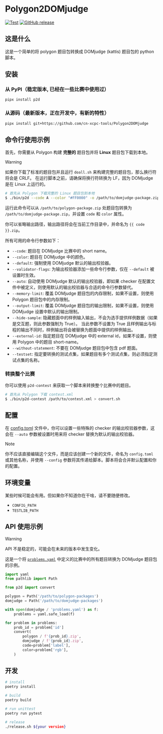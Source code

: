 # Polygon2DOMjudge

[![Test][gh-test-badge]][gh-test]
[![GitHub release][gh-release-badge]][gh-release]

## 这是什么

这是一个简单的将 polygon 题目包转换成 DOMjudge (kattis) 题目包的 python 脚本。

## 安装

### 从 PyPI（稳定版本, 已经在一些比赛中使用过）

```bash
pipx install p2d
```

### 从源码（最新版本，正在开发中，有新的特性）

```bash
pipx install git+https://github.com/cn-xcpc-tools/Polygon2DOMjudge
```

## 命令行使用示例

首先，你需要从 Polygon 构建 **完整的** 题目包并将 **Linux** 题目包下载到本地。

> [!WARNING]
> 如果你下载了标准的题目包并且运行 `doall.sh` 来构建完整的题目包，那么换行符将会是 CRLF。
> 在运行脚本之前，请确保将换行符转换为 LF，因为 DOMjudge 是在 Linux 上运行的。

```bash
# 首先从 Polygon 下载完整的 Linux 题目包到本地
$ ./bin/p2d --code A --color "#FF0000" -o /path/to/domjudge-package.zip /path/to/polygon-package.zip
```

运行此命令可以从 `/path/to/polygon-package.zip` 处题目包转换为 `/path/to/domjudge-package.zip`，并设置  `code` 和 `color` 属性。

你可以省略输出路径，输出路径将会在当前工作目录中，并命名为 `{{ code }}.zip`。

所有可用的命令行参数如下：

- `--code`: 题目在 DOMjudge 比赛中的 short name。
- `--color`: 题目在 DOMjudge 中的颜色。
- `--default`: 强制使用 DOMjudge 默认的输出校验器。
- `--validator-flags`: 为输出校验器添加一些命令行参数，仅在 `--default` 被设置时生效。
- `--auto`: 自动使用 DOMjudge 默认的输出校验器，即如果 checker 在配置文件中被定义，则使用默认的输出校验器与合适的命令行参数替代。
- `--memory-limit`: 覆盖 DOMjudge 题目包的内存限制，如果不设置，则使用 Polygon 题目包中的内存限制。
- `--output-limit`: 覆盖 DOMjudge 题目包的输出限制，如果不设置，则使用 DOMjudge 设置中默认的输出限制。
- `--hide-sample`: 隐藏题面中的样例输入输出，不会为选手提供样例数据（如果是交互题，则此参数强制为 True）。
    当此参数不设置为 True 且样例输出与标程的输出不同时，样例输出将会被替换为题面中提供的样例输出。
- `--external-id`: 指定题目在 DOMjudge 中的 external id，如果不设置，则使用 Polygon 中的题目 short-name。
- `--without-statement`: 不要在 DOMjudge 题目包中包含 pdf 题面。
- `--testset`: 指定要转换的测试点集，如果题目有多个测试点集，则必须指定测试点集的名称。

### 转换整个比赛

你可以使用 `p2d-contest` 来获取一个脚本来转换整个比赛中的题目。

```bash
# 首先从 Polygon 下载 contest.xml
$ ./bin/p2d-contest /path/to/contest.xml > convert.sh
```

## 配置

在 [config.toml](./p2d/asset/config.toml) 文件中，你可以设置一些特殊的 checker 的输出校验器参数，这会在 `--auto` 参数被设置时用来将 checker 替换为默认的输出校验器。

> [!NOTE]
> 你不应该直接编辑这个文件，而是应该创建一个新的文件，命名为 `config.toml` 或其他名称，并使用 `--config` 参数将其传递给脚本。脚本将会合并默认配置和你的配置。

## 环境变量

某些时候可能会有用。但如果你不知道你在干啥，请不要随便修改。

- `CONFIG_PATH`
- `TESTLIB_PATH`

## API 使用示例

> [!WARNING]
> API 不是稳定的，可能会在未来的版本中发生变化。

这是一个将 [`problems.yaml`](https://ccs-specs.icpc.io/draft/contest_package#problemsyaml) 中定义的比赛中的所有题目转换为 DOMjudge 题目包的示例。

```python
import yaml
from pathlib import Path

from p2d import convert

polygon = Path('/path/to/polygon-packages')
domjudge = Path('/path/to/domjudge-packages')

with open(domjudge / 'problems.yaml') as f:
    problems = yaml.safe_load(f)

for problem in problems:
    prob_id = problem['id']
    convert(
        polygon / f'{prob_id}.zip',
        domjudge / f'{prob_id}.zip',
        code=problem['label'],
        color=problem['rgb'],
    )
```

## 开发

```bash
# install
poetry install

# build
poetry build

# run unittest
poetry run pytest

# release
./release.sh ${your version}
```

[gh-test-badge]: https://github.com/cn-xcpc-tools/Polygon2DOMjudge/actions/workflows/test.yml/badge.svg
[gh-test]: https://github.com/cn-xcpc-tools/Polygon2DOMjudge/actions/workflows/test.yml
[gh-release-badge]: https://img.shields.io/github/release/cn-xcpc-tools/Polygon2DOMjudge.svg
[gh-release]: https://GitHub.com/cn-xcpc-tools/Polygon2DOMjudge/releases/
